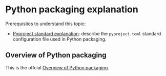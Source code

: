 # Python packaging explanation

Prerequisites to understand this topic:

* [Pyproject standard explanation](pyproject-stardard-explanation.md): describe the `pyproject.toml` standard configuration file used in Python packaging.

## Overview of Python packaging

This is the offcial [Overview of Python packaging](https://packaging.python.org/en/latest/overview/).



